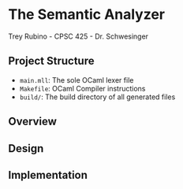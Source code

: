 # The Semantic Analyzer
Trey Rubino - 
CPSC 425 -
Dr. Schwesinger

## Project Structure
- `main.mll`: The sole OCaml lexer file 
- `Makefile`: OCaml Compiler instructions
- `build/`: The build directory of all generated files

## Overview


## Design

## Implementation

